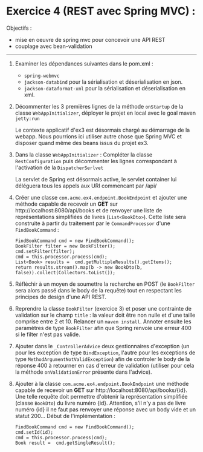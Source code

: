 # Exercice 4 (REST avec Spring MVC) :

Objectifs : 
- mise en oeuvre de spring mvc pour concevoir une API REST
- couplage avec bean-validation

*****

1. Examiner les dépendances suivantes dans le pom.xml :
	* `spring-webmvc`
	* `jackson-databind` pour la sérialisation et déserialisation en json.
	* `jackson-dataformat-xml` pour la sérialisation et déserialisation en xml.

2. Décommenter les 3 premières lignes de la méthode `onStartup` de la classe `WebAppInitializer`, déployer le projet en local avec le goal maven `jetty:run`

   Le contexte applicatif d'ex3 est désormais chargé au démarrage de la webapp. Nous pourrions ici utiliser autre chose que Spring MVC et disposer quand même des beans issus du projet ex3.

3. Dans la classe `WebAppInitializer` : Compléter la classe `RestConfiguration` puis décommenter les lignes correspondant à l'activation de la `DispatcherSerlvet`

   La servlet de Spring est désormais active, le servlet container lui déléguera tous les appels aux URI commencant par /api/

4. Créer une classe `com.acme.ex4.endpoint.BookEndpoint` et ajouter une méthode capable de recevoir un **GET** sur http://localhost:8080/api/books et de renvoyer une liste de représentations simplifiées de livres (`List<BookDto>`). Cette liste sera construite à partir du traitement par le `CommandProcessor` d'une `FindBookCommand` :

    ```
    FindBookCommand cmd = new FindBookCommand();
    BookFilter filter = new BookFilter();
    cmd.setFilter(filter);
    cmd = this.processor.process(cmd);
    List<Book> results =  cmd.getMultipleResults().getItems();
    return results.stream().map(b -> new BookDto(b, false)).collect(Collectors.toList());
    ```

5. Réfléchir à un moyen de soumettre la recherche en POST (le `BookFilter` sera alors passé dans le body de la requête) tout en respectant les principes de design d'une API REST.

6. Reprendre la classe `BookFilter` (exercice 3) et poser une contrainte de validation sur le champ `title` : la valeur doit être non nulle et d'une taille comprise entre 2 et 10. Relancer un `maven install`. Annoter ensuite les paramètres de type `BookFilter` afin que Spring renvoie une erreur 400 si le filter n'est pas valide.

7. Ajouter dans le `_ControllerAdvice` deux gestionnaires d'exception (un pour les exception de type `BindException`, l'autre pour les exceptions de type `MethodArgumentNotValidException`) afin de controler le body de la réponse 400 à retourner en cas d'erreur de validation (utiliser pour cela la méthode `onValidationError` présente dans l'advice).

8. Ajouter à la classe `com.acme.ex4.endpoint.BookEndpoint` une méthode capable de recevoir un **GET** sur http://localhost:8080/api/books/{id}. Une telle requête doit permettre d'obtenir la représentation simplifiée (classe `BookDto`) du livre numéro {id}. Attention, s'il n'y a pas de livre numéro {id} il ne faut pas renvoyer une réponse avec un body vide et un statut 200... Début de l'implémentation :
    ```
    FindBookCommand cmd = new FindBookCommand();
    cmd.setId(id);
    cmd = this.processor.process(cmd);
    Book result =  cmd.getSingleResult();
    ```